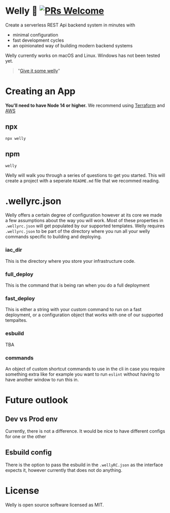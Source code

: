 # Welly 🥾 [![PRs Welcome](https://img.shields.io/badge/PRs-welcome-green.svg)](https://github.com/facebook/create-react-app/blob/main/CONTRIBUTING.md)

Create a serverless REST Api backend system in minutes with

- minimal configuration
- fast development cycles
- an opinionated way of building modern backend systems

Welly currently works on macOS and Linux. Windows has not been tested yet.
> "[Give it some welly](https://en.wiktionary.org/wiki/give_it_some_welly)"

# Creating an App

**You'll need to have Node 14 or higher.** We recommend using [Terraform](https://www.terraform.io/#)
and [AWS](https://portal.aws.amazon.com/billing/signup/iam)

## npx

```npx welly```

## npm

```welly```

Welly will walk you through a series of questions to get you started. This will create a project with a
seperate `README.md` file that we recommed reading.

# .wellyrc.json

Welly offers a certain degree of configuration however at its core we made a few assumptions about the way you will
work. Most of these properties in `.wellyrc.json` will get populated by our supported templates. Welly
requires `.wellyrc.json` to be part of the directory where you run all your welly commands specific to building and
deploying.

### iac_dir

This is the directory where you store your infrastructure code.

### full_deploy

This is the command that is being ran when you do a full deployment

### fast_deploy

This is either a string with your custom command to run on a fast deployment, or a configuration object that works with
one of our supported tempaltes.

### esbuild

TBA

### commands

An object of custom shortcut commands to use in the cli in case you require something extra like for example you want to
run `eslint` without having to have another window to run this in.

# Future outlook

## Dev vs Prod env

Currently, there is not a difference. It would be nice to have different configs for one or the other

## Esbuild config

There is the option to pass the esbuild in the `.wellyRC.json` as the interface expects it, however currently that does
not do anything.

# License

Welly is open source software licensed as MIT. 